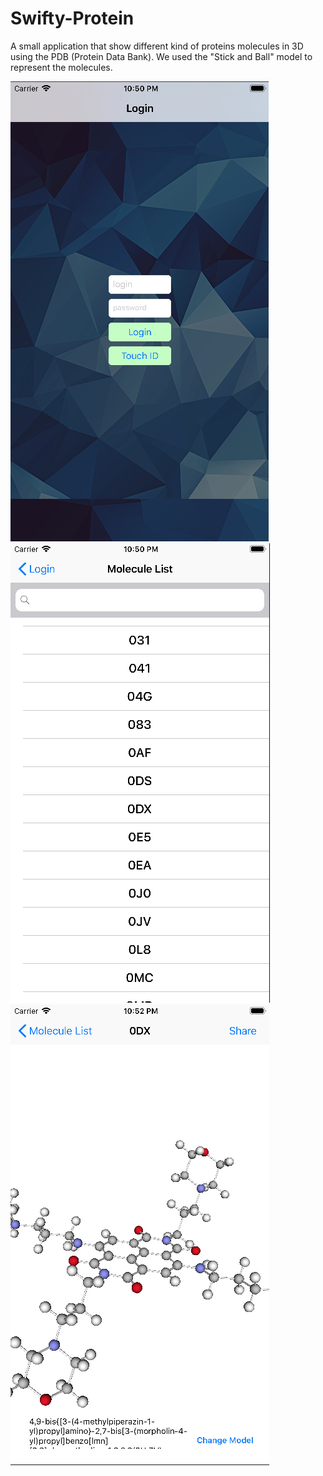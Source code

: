 # Swifty-Protein
A small application that show different kind of proteins molecules in 3D using the PDB (Protein Data Bank).
We used the "Stick and Ball" model to represent the molecules.

![alt text](https://github.com/Qwesaqwes/Swifty-Protein/blob/master/images/Screen%20Shot%202018-11-05%20at%2010.50.28%20PM.png)
![alt text](https://github.com/Qwesaqwes/Swifty-Protein/blob/master/images/Screen%20Shot%202018-11-05%20at%2010.50.47%20PM.png)
![alt text](https://github.com/Qwesaqwes/Swifty-Protein/blob/master/images/Screen%20Shot%202018-11-05%20at%2010.52.14%20PM.png)
